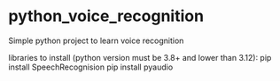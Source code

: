 # python_voice_recognition
Simple python project to learn voice recognition


libraries to install (python version must be 3.8+ and lower than 3.12):
pip install SpeechRecognision
pip install pyaudio